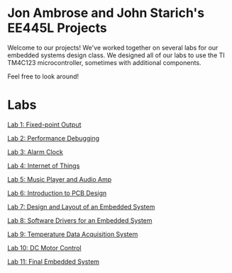 # Jon Ambrose and John Starich's EE445L Projects

Welcome to our projects! We've worked together on several labs for our embedded systems design class. We designed all of our labs to use the TI TM4C123 microcontroller, sometimes with additional components.

Feel free to look around!

# Labs

[Lab 1: Fixed-point Output](Lab1/README.md)

[Lab 2: Performance Debugging](Lab2/README.md)

[Lab 3: Alarm Clock](Lab3/README.md)

[Lab 4: Internet of Things](Lab4/README.md)

[Lab 5: Music Player and Audio Amp](Lab5/README.md)

[Lab 6: Introduction to PCB Design](Lab6/README.md)

[Lab 7: Design and Layout of an Embedded System](Lab7/README.md)

[Lab 8: Software Drivers for an Embedded System](Lab8/README.md)

[Lab 9: Temperature Data Acquisition System](Lab9/README.md)

[Lab 10: DC Motor Control](Lab10/README.md)

[Lab 11: Final Embedded System](Lab11/README.md)
